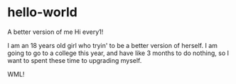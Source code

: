 # hello-world
A better version of me
Hi every1!

I am an 18 years old girl who tryin' to be a better version of herself.
I am going to go to a college this year, and have like 3 months to do nothing, so I want to spent these time to upgrading myself.

WML!
